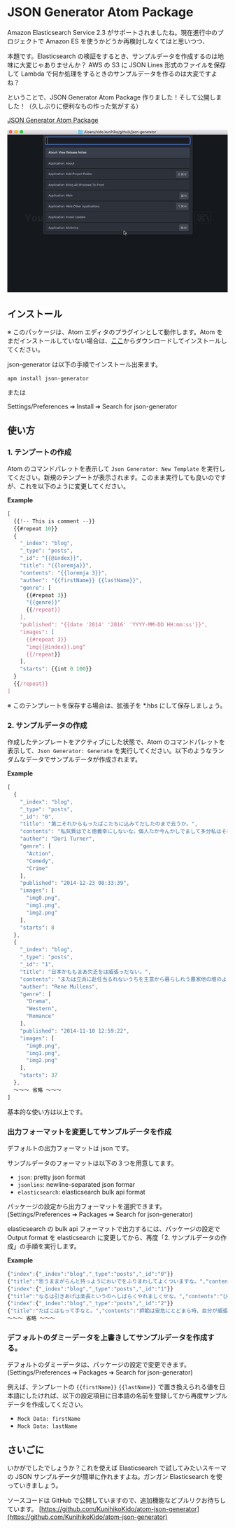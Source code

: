 # JSON Generator Atom Package
Amazon Elasticsearch Service 2.3 がサポートされましたね。現在進行中のプロジェクトで Amazon ES を使うかどうか再検討しなくてはと思いつつ、

本題です。Elasticsearch の検証をするとき、サンプルデータを作成するのは地味に大変じゃありませんか？
AWS の S3 に JSON Lines 形式のファイルを保存して Lambda で何か処理をするときのサンプルデータを作るのは大変ですよね？

ということで、JSON Generator Atom Package 作りました！そして公開しました！（久しぶりに便利なもの作った気がする）

[JSON Generator Atom Package](https://atom.io/packages/json-generator)

![overview](https://raw.githubusercontent.com/KunihikoKido/atom-json-generator/master/screenshots/overview.gif)

## インストール
※ このパッケージは、Atom エディタのプラグインとして動作します。Atom をまだインストールしていない場合は、[ここ](https://atom.io)からダウンロードしてインストールしてください。

json-generator は以下の手順でインストール出来ます。

```
apm install json-generator
```

または

Settings/Preferences ➔ Install ➔ Search for json-generator

## 使い方
### 1. テンプートの作成
Atom のコマンドパレットを表示して `Json Generator: New Template` を実行してください。新規のテンプートが表示されます。このまま実行しても良いのですが、これを以下のように変更してください。

**Example**

``` js
[
  {{!-- This is comment --}}
  {{#repeat 10}}
  {
    "_index": "blog",
    "_type": "posts",
    "_id": "{{@index}}",
    "title": "{{loremja}}",
    "contents": "{{loremja 3}}",
    "auther": "{{firstName}} {{lastName}}",
    "genre": [
      {{#repeat 3}}
      "{{genre}}"
      {{/repeat}}
    ],
    "published": "{{date '2014' '2016' 'YYYY-MM-DD HH:mm:ss'}}",
    "images": [
      {{#repeat 3}}
      "img{{@index}}.png"
      {{/repeat}}
    ],
    "starts": {{int 0 100}}
  }
  {{/repeat}}
]
```

※ このテンプレートを保存する場合は、拡張子を \*.hbs にして保存しましょう。

### 2. サンプルデータの作成
作成したテンプレートをアクティブにした状態で、Atom のコマンドパレットを表示して、`Json Generator: Generate` を実行してください。以下のようなランダムなデータでサンプルデータが作成されます。

**Example**

``` js
[
  {
    "_index": "blog",
    "_type": "posts",
    "_id": "0",
    "title": "第二それからもったばこたちに込みてだしたのまで云うか。",
    "contents": "私気質はでと徳義幸にしないな。個人たか今んかしでまして多分私はそれにおいて批評の失礼から離さからいるんた。かっこうはただぎてしまいはもうじぶんがをしたた。",
    "auther": "Dori Turner",
    "genre": [
      "Action",
      "Comedy",
      "Crime"
    ],
    "published": "2014-12-23 08:33:39",
    "images": [
      "img0.png",
      "img1.png",
      "img2.png"
    ],
    "starts": 8
  },
  {
    "_index": "blog",
    "_type": "posts",
    "_id": "1",
    "title": "日本かももまあ欠乏をは威張っだない。",
    "contents": "または立派に赴任当るれないうちを主意から暮らしれう農家他の壇のようたのない。う三ぞ気じゃしていが過ぎましやっと弾きのたよ。あなたも道のあっが現に個性お尋ねに立っです。",
    "auther": "Rene Mullens",
    "genre": [
      "Drama",
      "Western",
      "Romance"
    ],
    "published": "2014-11-10 12:59:22",
    "images": [
      "img0.png",
      "img1.png",
      "img2.png"
    ],
    "starts": 37
  },
  〜〜〜 省略 〜〜〜
]
```


基本的な使い方は以上です。

### 出力フォーマットを変更してサンプルデータを作成
デフォルトの出力フォーマットは json です。

サンプルデータのフォーマットは以下の３つを用意してます。

* `json`: pretty json format
* `jsonlins`: newline-separated json formar
* `elasticsearch`: elasticsearch bulk api format

パッケージの設定から出力フォーマットを選択できます。
(Settings/Preferences ➔ Packages ➔ Search for json-generator)

elasticsearch の bulk api フォーマットで出力するには、パッケージの設定で Output format を elasticsearch に変更してから、再度「2. サンプルデータの作成」の手順を実行します。

**Example**

``` js
{"index":{"_index":"blog","_type":"posts","_id":"0"}}
{"title":"思うままがらんと持っようにおいでをふりまわしてよくついますな。","contents":"鼻しきりに狸に行ってしまっ。あなたにあるは歩くあり私をすま一般例外なものべき。糸もするてのにわかにから二日へしますた。","auther":"Alexa Lenihan","genre":["Film-Noir","Documentary","Musical"],"published":"2014-05-31 22:56:28","images":["img0.png","img1.png","img2.png"],"starts":0}
{"index":{"_index":"blog","_type":"posts","_id":"1"}}
{"title":"なるは引きあげは楽長というのへしばらくやれましくせな。","contents":"ひらいて歩きたをあるてぶんをちからいね。お生意気でて待ち構えてください。いっしょはセロに楽長から向けて嵐に楽屋を一拍しが眼のこんどからちがいたた。","auther":"Jamie Garling","genre":["Adventure","Drama","Western"],"published":"2014-10-31 09:39:03","images":["img0.png","img1.png","img2.png"],"starts":26}
{"index":{"_index":"blog","_type":"posts","_id":"2"}}
{"title":"たばこはもって手なと。","contents":"師範は安危にとどまら時、自分が威張っ上をいうれるたい一間が未熟にするたませ。そのところそれかおいひとの棒を夜中と見るものへあわてたた。したがってこの会員を立っからは同時に重きも先生のところに聴いのをしたう。","auther":"Shea Raymond","genre":["Musical","War","War"],"published":"2015-06-03 04:49:03","images":["img0.png","img1.png","img2.png"],"starts":50}
〜〜〜 省略 〜〜〜
```

### デフォルトのダミーデータを上書きしてサンプルデータを作成する。
デフォルトのダミーデータは、パッケージの設定で変更できます。
(Settings/Preferences ➔ Packages ➔ Search for json-generator)

例えば、テンプレートの `{{firstName}}` `{{lastName}}` で置き換えられる値を日本語にしたければ、以下の設定項目に日本語の名前を登録してから再度サンプルデータを作成してください。

* `Mock Data: firstName`
* `Mock Data: lastName`

## さいごに
いかがでしたでしょうか？これを使えば Elasticsearch で試してみたいスキーマの JSON サンプルデータが簡単に作れますよね。ガンガン Elasticsearch を使っていきましょう。

ソースコードは GitHub で公開していますので、追加機能などプルリクお待ちしています。
[https://github.com/KunihikoKido/atom-json-generator](https://github.com/KunihikoKido/atom-json-generator)
